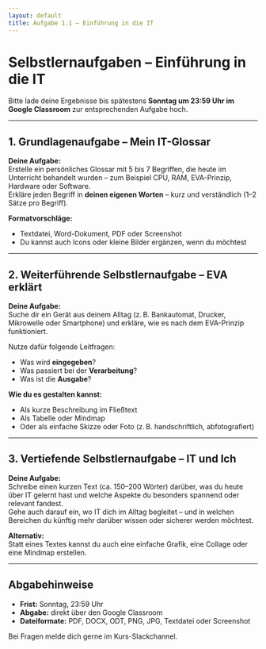 ```yaml
---
layout: default
title: Aufgabe 1.1 – Einführung in die IT
---
```


# Selbstlernaufgaben – Einführung in die IT

Bitte lade deine Ergebnisse bis spätestens **Sonntag um 23:59 Uhr im Google Classroom** zur entsprechenden Aufgabe hoch.

---

## 1. Grundlagenaufgabe – Mein IT-Glossar  

**Deine Aufgabe:**  
Erstelle ein persönliches Glossar mit 5 bis 7 Begriffen, die heute im Unterricht behandelt wurden – zum Beispiel CPU, RAM, EVA-Prinzip, Hardware oder Software.  
Erkläre jeden Begriff in **deinen eigenen Worten** – kurz und verständlich (1–2 Sätze pro Begriff).

**Formatvorschläge:**  
- Textdatei, Word-Dokument, PDF oder Screenshot  
- Du kannst auch Icons oder kleine Bilder ergänzen, wenn du möchtest

---

## 2. Weiterführende Selbstlernaufgabe – EVA erklärt  

**Deine Aufgabe:**  
Suche dir ein Gerät aus deinem Alltag (z. B. Bankautomat, Drucker, Mikrowelle oder Smartphone) und erkläre, wie es nach dem EVA-Prinzip funktioniert.

Nutze dafür folgende Leitfragen:
- Was wird **eingegeben**?  
- Was passiert bei der **Verarbeitung**?  
- Was ist die **Ausgabe**?

**Wie du es gestalten kannst:**  
- Als kurze Beschreibung im Fließtext  
- Als Tabelle oder Mindmap  
- Oder als einfache Skizze oder Foto (z. B. handschriftlich, abfotografiert)

---

## 3. Vertiefende Selbstlernaufgabe – IT und Ich  

**Deine Aufgabe:**  
Schreibe einen kurzen Text (ca. 150–200 Wörter) darüber, was du heute über IT gelernt hast und welche Aspekte du besonders spannend oder relevant fandest.  
Gehe auch darauf ein, wo IT dich im Alltag begleitet – und in welchen Bereichen du künftig mehr darüber wissen oder sicherer werden möchtest.

**Alternativ:**  
Statt eines Textes kannst du auch eine einfache Grafik, eine Collage oder eine Mindmap erstellen.

---

## Abgabehinweise

- **Frist:** Sonntag, 23:59 Uhr  
- **Abgabe:** direkt über den Google Classroom
- **Dateiformate:** PDF, DOCX, ODT, PNG, JPG, Textdatei oder Screenshot

Bei Fragen melde dich gerne im Kurs-Slackchannel.
